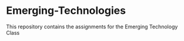 # Emerging-Technologies

This repository contains the assignments for the Emerging Technology Class
